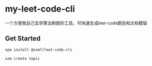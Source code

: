 # my-leet-code-cli
一个方便我自己去学算法刷题的工具，可快速生成leet-code题目和文档模版

## Get Started
```zsh
npm install @xxm7/leet-code-cli 

xxm create topic
```